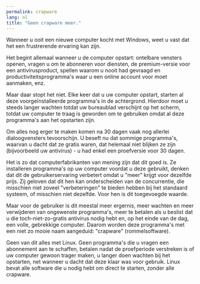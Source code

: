 ```yaml
---
permalink: crapware
lang: nl
title: "Geen crapware meer."
---
```


Wanneer u ooit een nieuwe computer kocht met Windows, weet u vast dat het een frustrerende ervaring kan zijn.

Het begint allemaal wanneer u de computer opstart: ontelbare vensters openen, vragen u om te abonneren voor diensten, de premium-versie voor een antivirusproduct, spellen waarom u nooit had gevraagd en productiviteitsprogramma's waar u een online account voor moet aanmaken, enz.

Maar daar stopt het niet. Elke keer dat u uw computer opstart, starten al deze voorgeïnstalleerde programma's in de achtergrond. Hierdoor moet u steeds langer wachten totdat uw bureaublad verschijnt op het scherm, totdat uw computer te traag is geworden om te gebruiken omdat al deze programma's aan het opstarten zijn.

Om alles nog erger te maken komen na 30 dagen vaak nog allerlei dialoogvensters tevoorschijn. U beseft nu dat sommige programma's, waarvan u dacht dat ze gratis waren, dat helemaal niet blijken ze zijn (bijvoorbeeld uw antivirus) - u had enkel een proefversie voor 30 dagen.

Het is zo dat computerfabrikanten van mening zijn dat dit goed is. Ze installeren programma's op uw computer voordat u deze gebruikt, denken dat dit de gebruikerservaring verbetert omdat u "meer" krijgt voor dezelfde prijs. Zij geloven dat dit hen kan onderscheiden van de concurrentie, die misschien niet zoveel "verbeteringen" te bieden hebben bij het standaard systeem, of misschien niet dezelfde. Voor hen is dit toegevoegde waarde.

Maar voor de gebruiker is dit meestal meer ergernis, meer wachten en meer verwijderen van ongewenste programma's, meer te betalen als u beslist dat u die toch-niet-zo-gratis antivirus nodig hebt en, op het einde van de dag, een volle, gebrekkige computer. Daarom worden deze programma's met een niet zo mooie naam aangeduid: "crapware" (rommelsoftware).

Geen van dit alles met Linux. Geen programma's die u vragen een abonnement aan te schaffen, betalen nadat de proefperiode verstreken is of uw computer gewoon trager maken, u langer doen wachten bij het opstarten, net wanneer u dacht dat deze klaar was voor gebruik. Linux bevat alle software die u nodig hebt om direct te starten, zonder alle crapware.





